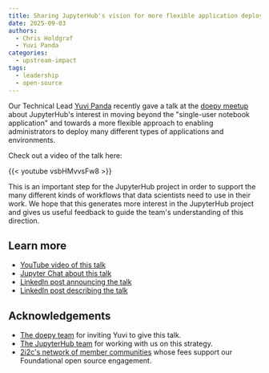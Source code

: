 ```yaml
---
title: Sharing JupyterHub's vision for more flexible application deployment at the doepy talk series.
date: 2025-09-03
authors:
  - Chris Holdgraf
  - Yuvi Panda
categories:
  - upstream-impact
tags:
  - leadership
  - open-source
---
```


Our Technical Lead [Yuvi Panda](../../authors/yuvi-panda/_index.md) recently gave a talk at the [doepy meetup](https://meetup.doepy.org/) about JupyterHub's interest in moving beyond the "single-user notebook application" and towards a more flexible approach to enabling administrators to deploy many different types of applications and environments.

Check out a video of the talk here:

{{< youtube vsbHMvvsFw8 >}}

This is an important step for the JupyterHub project in order to support the many different kinds of workflows that data scientists need to use in their work. We hope that this generates more interest in the JupyterHub project and gives us useful feedback to guide the team's understanding of this direction.

## Learn more

- [YouTube video of this talk](https://www.youtube.com/watch?v=vsbHMvvsFw8)
- [Jupyter Chat about this talk](https://jupyter.zulipchat.com/#narrow/channel/469744-jupyterhub/topic/JupyterHub.20in.202025.3A.20Not.20just.20for.20Jupyter.20Notebooks/near/537708184)
- [LinkedIn post announcing the talk](https://www.linkedin.com/feed/update/urn:li:activity:7364763956525092868)
- [LinkedIn post describing the talk](https://www.linkedin.com/posts/cameron-riddell_we-dont-use-this-code-loved-having-yuvi-activity-7369421556516601859-qOxw?utm_medium=ios_app&rcm=ACoAADSgbM8BXeDyQi3bGVtD7qmmJg9b20KhG6A&utm_source=social_share_send&utm_campaign=copy_link)

## Acknowledgements

- [The doepy team](https://meetup.doepy.org/) for inviting Yuvi to give this talk.
- [The JupyterHub team](../../../collaborators/jupyterhub/) for working with us on this strategy.
- [2i2c's network of member communities](../../../members) whose fees support our Foundational open source engagement.